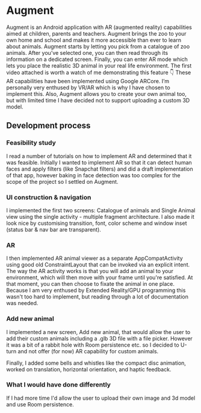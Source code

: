 # Augment

Augment is an Android application with AR (augmented reality) capabilities aimed at children, parents and teachers. Augment brings the zoo to your own home and school and makes it more accessible than ever to learn about animals.
Augment starts by letting you pick from a catalogue of zoo animals. After you’ve selected one, you can then read through its information on a dedicated screen. Finally, you can enter AR mode which lets you place the realistic 3D animal in your real life environment. The first video attached is worth a watch of me demonstrating this feature :point_down:
These AR capabilities have been implemented using Google ARCore. I’m personally very enthused by VR/AR which is why I have chosen to implement this. Also, Augment allows you to create your own animal too, but with limited time I have decided not to support uploading a custom 3D model.

## Development process

### Feasibility study
I read a number of tutorials on how to implement AR and determined that it was feasible. Initially I wanted to implement AR so that it can detect human faces and apply filters (like Snapchat filters) and did a draft implementation of that app, however baking in face detection was too complex for the scope of the project so I settled on Augment.

### UI construction & navigation
I implemented the first two screens: Catalogue of animals and Single Animal view using the single activity - multiple fragment architecture. I also made it look nice by customising transition, font, color scheme and window inset (status bar & nav bar are transparent).

### AR
I then implemented AR animal viewer as a separate AppCompatActivity using good old ConstraintLayout that can be invoked via an explicit intent. The way the AR activity works is that you will add an animal to your environment, which will then move with your frame until you're satisfied. At that moment, you can then choose to fixate the animal in one place.
Because I am very enthused by Extended Reality/GPU programming this wasn't too hard to implement, but reading through a lot of documentation was needed.

### Add new animal
I implemented a new screen, Add new animal, that would allow the user to add their custom animals including a .glb 3D file with a file picker. However it was a bit of a rabbit hole with Room persistence etc. so I decided to U-turn and not offer (for now) AR capability for custom animals.

Finally, I added some bells and whistles like the compact disc animation, worked on translation, horizontal orientation, and haptic feedback.

### What I would have done differently
If I had more time I'd allow the user to upload their own image and 3d model and use Room persistence.
